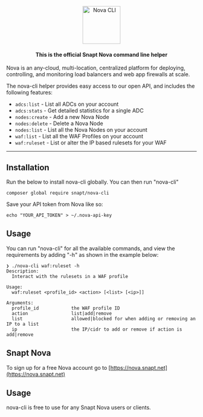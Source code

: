 <p align="center">
    <img title="Nova CLI" height="100" src="https://nova-cdn.snapt.net/img/nova-color-logo.png" />
</p>

<h4> <center>This is the <bold>official</bold> Snapt Nova command line helper</center></h4>

Nova is an any-cloud, multi-location, centralized platform for deploying, controlling, and monitoring load balancers and web app firewalls at scale.

The nova-cli helper provides easy access to our open API, and includes the following features:
- ```adcs:list``` - List all ADCs on your account
- ```adcs:stats``` - Get detailed statistics for a single ADC
- ```nodes:create``` - Add a new Nova Node
- ```nodes:delete``` - Delete a Nova Node
- ```nodes:list``` - List all the Nova Nodes on your account
- ```waf:list``` - List all the WAF Profiles on your account
- ```waf:ruleset``` - List or alter the IP based rulesets for your WAF

------

## Installation

Run the below to install nova-cli globally. You can then run "nova-cli" 
```
composer global require snapt/nova-cli
```

Save your API token from Nova like so:
```
echo "YOUR_API_TOKEN" > ~/.nova-api-key
```

## Usage

You can run "nova-cli" for all the available commands, and view the requirements by adding "-h" as shown in the example below:
```
❯ ./nova-cli waf:ruleset -h
Description:
  Interact with the rulesets in a WAF profile

Usage:
  waf:ruleset <profile_id> <action> [<list> [<ip>]]

Arguments:
  profile_id            the WAF profile ID
  action                list|add|remove
  list                  allowed|blocked for when adding or removing an IP to a list
  ip                    the IP/cidr to add or remove if action is add|remove
```

## Snapt Nova

To sign up for a free Nova account go to [https://nova.snapt.net](https://nova.snapt.net)

## Usage

nova-cli is free to use for any Snapt Nova users or clients. 

